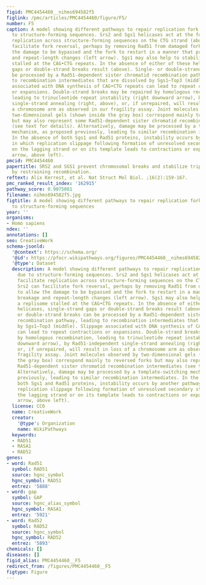 ```yaml
---
figid: PMC4454460__nihms694582f5
figlink: /pmc/articles/PMC4454460/figure/F5/
number: F5
caption: A model showing different pathways to repair replication fork damage due
  to structure-forming sequences. Srs2 and Sgs1 helicases act at the fork to facilitate
  replication across structure-forming sequences on the CTG strand (above). Srs2 can
  facilitate fork reversal, perhaps by removing Rad51 from damaged forks, to allow
  the damage to be bypassed and the fork to restart in a manner that prevents breakage
  and repeat-length changes (left arrow). Sgs1 may also help to stabilize a replisome
  stalled at the CAG•CTG repeats. In the absence of either of these helicases, single-strand
  gaps or double-strand breaks result (above). Single- or double-strand breaks can
  be processed by a Rad51-dependent sister chromatid recombination pathway, leading
  to recombination intermediates that are dissolved by Sgs1–Top3 (middle). Slippage
  associated with DNA synthesis of CAG•CTG repeats can lead to repeat contractions
  or expansions. Double-strand breaks may be repaired by homologous recombination,
  leading to trinucleotide repeat instability (right downward arrow), by Rad51-independent
  single-strand annealing (right, above), or, if unrepaired, will result in loss of
  a chromosome arm as observed in our fragility assay. Joint molecules observed by
  two-dimensional gels (shown inside the gray box) correspond mainly to reversed forks
  but may also represent some Rad51-dependent sister chromatid recombination intermediates
  (see text for details). Alternatively, damage may be processed by a template-switching
  mechanism, as proposed previously, leading to similar recombination intermediates.
  In the absence of both Sgs1 and Rad51 proteins, instability occurs by another pathway,
  in which replication slippage following formation of unresolved secondary structures
  on the lagging strand or on its template leads to contractions or expansions (dotted
  arrow, above left).
pmcid: PMC4454460
papertitle: SRS2 and SGS1 prevent chromosomal breaks and stabilize triplet repeats
  by restraining recombination.
reftext: Alix Kerrest, et al. Nat Struct Mol Biol. ;16(2):159-167.
pmc_ranked_result_index: '162915'
pathway_score: 0.9075081
filename: nihms694582f5.jpg
figtitle: A model showing different pathways to repair replication fork damage due
  to structure-forming sequences
year: ''
organisms:
- Homo sapiens
ndex: ''
annotations: []
seo: CreativeWork
schema-jsonld:
  '@context': https://schema.org/
  '@id': https://pfocr.wikipathways.org/figures/PMC4454460__nihms694582f5.html
  '@type': Dataset
  description: A model showing different pathways to repair replication fork damage
    due to structure-forming sequences. Srs2 and Sgs1 helicases act at the fork to
    facilitate replication across structure-forming sequences on the CTG strand (above).
    Srs2 can facilitate fork reversal, perhaps by removing Rad51 from damaged forks,
    to allow the damage to be bypassed and the fork to restart in a manner that prevents
    breakage and repeat-length changes (left arrow). Sgs1 may also help to stabilize
    a replisome stalled at the CAG•CTG repeats. In the absence of either of these
    helicases, single-strand gaps or double-strand breaks result (above). Single-
    or double-strand breaks can be processed by a Rad51-dependent sister chromatid
    recombination pathway, leading to recombination intermediates that are dissolved
    by Sgs1–Top3 (middle). Slippage associated with DNA synthesis of CAG•CTG repeats
    can lead to repeat contractions or expansions. Double-strand breaks may be repaired
    by homologous recombination, leading to trinucleotide repeat instability (right
    downward arrow), by Rad51-independent single-strand annealing (right, above),
    or, if unrepaired, will result in loss of a chromosome arm as observed in our
    fragility assay. Joint molecules observed by two-dimensional gels (shown inside
    the gray box) correspond mainly to reversed forks but may also represent some
    Rad51-dependent sister chromatid recombination intermediates (see text for details).
    Alternatively, damage may be processed by a template-switching mechanism, as proposed
    previously, leading to similar recombination intermediates. In the absence of
    both Sgs1 and Rad51 proteins, instability occurs by another pathway, in which
    replication slippage following formation of unresolved secondary structures on
    the lagging strand or on its template leads to contractions or expansions (dotted
    arrow, above left).
  license: CC0
  name: CreativeWork
  creator:
    '@type': Organization
    name: WikiPathways
  keywords:
  - RAD51
  - RASA1
  - RAD52
genes:
- word: Rad51
  symbol: RAD51
  source: hgnc_symbol
  hgnc_symbol: RAD51
  entrez: '5888'
- word: gap
  symbol: GAP
  source: hgnc_alias_symbol
  hgnc_symbol: RASA1
  entrez: '5921'
- word: Rad52
  symbol: RAD52
  source: hgnc_symbol
  hgnc_symbol: RAD52
  entrez: '5893'
chemicals: []
diseases: []
figid_alias: PMC4454460__F5
redirect_from: /figures/PMC4454460__F5
figtype: Figure
---
```

